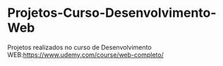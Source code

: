 # Projetos-Curso-Desenvolvimento-Web
Projetos realizados no curso de Desenvolvimento WEB:https://www.udemy.com/course/web-completo/
